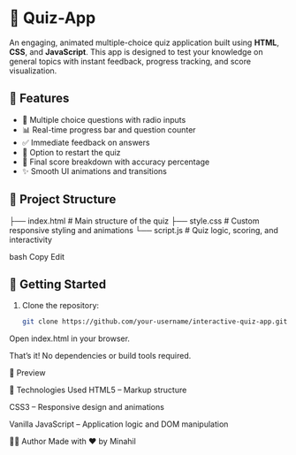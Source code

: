 
# 🎯 Quiz-App

An engaging, animated multiple-choice quiz application built using **HTML**, **CSS**, and **JavaScript**. This app is designed to test your knowledge on general topics with instant feedback, progress tracking, and score visualization.

## 🌟 Features

- 💬 Multiple choice questions with radio inputs
- 📊 Real-time progress bar and question counter
- ✅ Immediate feedback on answers
- 🔁 Option to restart the quiz
- 🎯 Final score breakdown with accuracy percentage
- ✨ Smooth UI animations and transitions

## 📁 Project Structure

├── index.html # Main structure of the quiz
├── style.css # Custom responsive styling and animations
└── script.js # Quiz logic, scoring, and interactivity

bash
Copy
Edit

## 🚀 Getting Started

1. Clone the repository:

   ```bash
   git clone https://github.com/your-username/interactive-quiz-app.git
Open index.html in your browser.

That’s it! No dependencies or build tools required.

📸 Preview

📌 Technologies Used
HTML5 – Markup structure

CSS3 – Responsive design and animations

Vanilla JavaScript – Application logic and DOM manipulation

🙋‍♀️ Author
Made with ❤️ by Minahil
